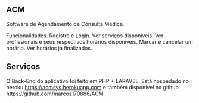 ## ACM
 Software de Agendamento de Consulta Médica.

Funcionalidades.
Registro e Login.
Ver serviços disponíveis.
Ver profissionais e seus respectivos horários disponíveis.
Marcar e cancelar um horário.
Ver horários já finalizados.

## Serviços

O Back-End do aplicativo foi feito em PHP + LARAVEL. Está hospedado no heroku https://acmsys.herokuapp.com e também disponível no github https://github.com/marcos170886/ACM

